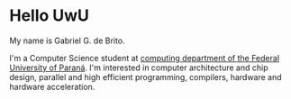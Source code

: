 # Hello UwU

My name is Gabriel G. de Brito.

I'm a Computer Science student at [computing department of the Federal
University of Paraná](https://web.inf.ufpr.br/dinf/). I'm interested
in computer architecture and chip design, parallel and high efficient
programming, compilers, hardware and hardware acceleration.
